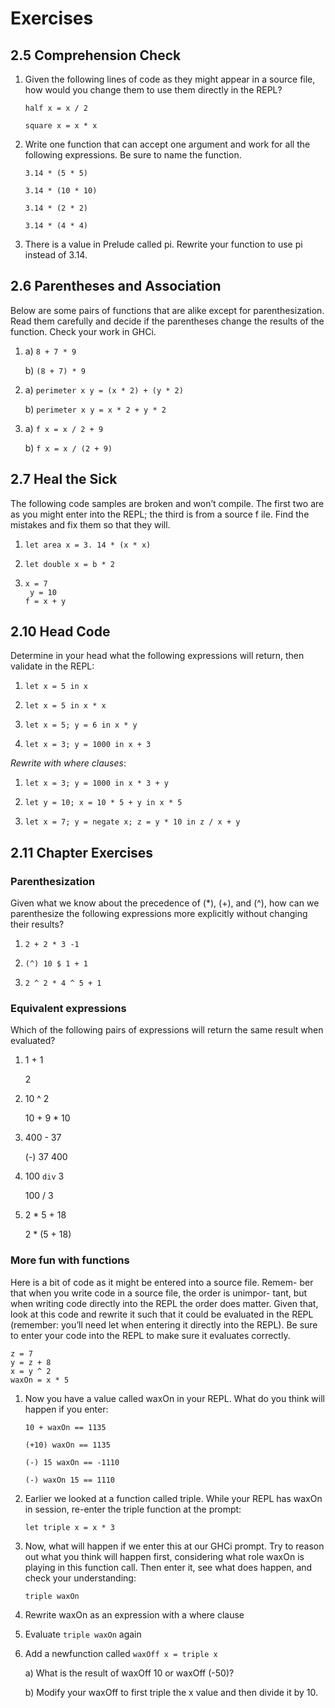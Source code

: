 # Exercises

## 2.5 Comprehension Check

1. Given the following lines of code as they might appear in a source file, how would you change them to use them directly in the REPL?

    `half x = x / 2`

    `square x = x * x`

2. Write one function that can accept one argument and work for all the following expressions. Be sure to name the function.

    `3.14 * (5 * 5)`

    `3.14 * (10 * 10)`

    `3.14 * (2 * 2)`

    `3.14 * (4 * 4)`

3. There is a value in Prelude called pi. Rewrite your function to use pi instead of 3.14.

## 2.6 Parentheses and Association

Below are some pairs of functions that are alike except for parenthesization. Read them carefully and decide if the parentheses change the results of the function. Check your work in GHCi.

1. a) `8 + 7 * 9`

    b) `(8 + 7) * 9`
2. a) `perimeter x y = (x * 2) + (y * 2)`

   b) `perimeter x y = x * 2 + y * 2`

3. a) `f x = x / 2 + 9`

    b) `f x = x / (2 + 9)`

## 2.7 Heal the Sick
The following code samples are broken and won’t compile. The first two are as you might enter into the REPL; the third is from a source f ile. Find the mistakes and fix them so that they will.
1. `let area x = 3. 14 * (x * x)`

2. `let double x = b * 2`

3. ```
   x = 7
    y = 10
   f = x + y
   ```

## 2.10 Head Code
Determine in your head what the following expressions will return, then validate in the REPL:
1. `let x = 5 in x`

2. `let x = 5 in x * x`

3. `let x = 5; y = 6 in x * y`

4. `let x = 3; y = 1000 in x + 3`

_Rewrite with where clauses_:

1. `let x = 3; y = 1000 in x * 3 + y`

2. `let y = 10; x = 10 * 5 + y in x * 5`

3. `let x = 7; y = negate x; z = y * 10 in z / x + y`

## 2.11 Chapter Exercises
### Parenthesization

Given what we know about the precedence of (*), (+), and (^), how can we parenthesize the following expressions more explicitly without changing their results?

1. `2 + 2 * 3 -1`

2. `(^) 10 $ 1 + 1`

3. `2 ^ 2 * 4 ^ 5 + 1`

### Equivalent expressions
Which of the following pairs of expressions will return the same result when evaluated?
1. 1 + 1

    2
2. 10 ^ 2

   10 + 9 * 10

3. 400 - 37

    (-) 37 400

4. 100 `div` 3

    100 / 3

5. 2 * 5 + 18

    2 * (5 + 18)

### More fun with functions
Here is a bit of code as it might be entered into a source file. Remem- ber that when you write code in a source file, the order is unimpor- tant, but when writing code directly into the REPL the order does matter. Given that, look at this code and rewrite it such that it could be evaluated in the REPL (remember: you’ll need let when entering it directly into the REPL). Be sure to enter your code into the REPL to make sure it evaluates correctly.
```
z = 7
y = z + 8
x = y ^ 2
waxOn = x * 5
```
1. Now you have a value called waxOn in your REPL. What do you
think will happen if you enter:

    `10 + waxOn == 1135`

    `(+10) waxOn == 1135`

    `(-) 15 waxOn == -1110`

    `(-) waxOn 15 == 1110`

2. Earlier we looked at a function called triple. While your REPL has waxOn in session, re-enter the triple function at the prompt:

   `let triple x = x * 3`

3. Now, what will happen if we enter this at our GHCi prompt. Try to reason out what you think will happen first, considering what role waxOn is playing in this function call. Then enter it, see what does happen, and check your understanding:

   `triple waxOn`

4. Rewrite waxOn as an expression with a where clause

5. Evaluate `triple waxOn` again

6. Add a newfunction called `waxOff x = triple x`

    a) What is the result of waxOff 10 or waxOff (-50)?

    b) Modify your waxOff to first triple the x value and then divide it by 10.
